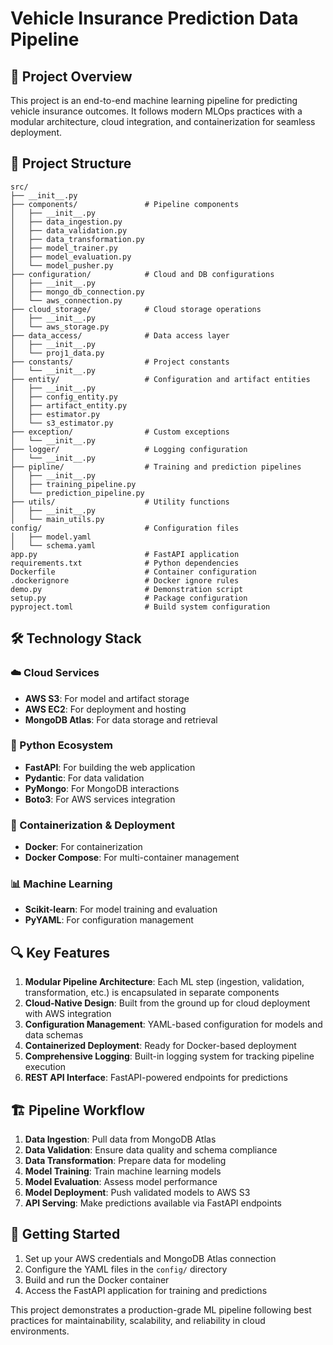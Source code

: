 # Vehicle Insurance Prediction Data Pipeline

## 🚀 Project Overview

This project is an end-to-end machine learning pipeline for predicting vehicle insurance outcomes. It follows modern MLOps practices with a modular architecture, cloud integration, and containerization for seamless deployment.

## 📂 Project Structure

```
src/
├── __init__.py
├── components/               # Pipeline components
│   ├── __init__.py
│   ├── data_ingestion.py
│   ├── data_validation.py
│   ├── data_transformation.py
│   ├── model_trainer.py
│   ├── model_evaluation.py
│   └── model_pusher.py
├── configuration/            # Cloud and DB configurations
│   ├── __init__.py
│   ├── mongo_db_connection.py
│   └── aws_connection.py
├── cloud_storage/            # Cloud storage operations
│   ├── __init__.py
│   └── aws_storage.py
├── data_access/              # Data access layer
│   ├── __init__.py
│   └── proj1_data.py
├── constants/                # Project constants
│   └── __init__.py
├── entity/                   # Configuration and artifact entities
│   ├── __init__.py
│   ├── config_entity.py
│   ├── artifact_entity.py
│   ├── estimator.py
│   └── s3_estimator.py
├── exception/                # Custom exceptions
│   └── __init__.py
├── logger/                   # Logging configuration
│   └── __init__.py
├── pipline/                  # Training and prediction pipelines
│   ├── __init__.py
│   ├── training_pipeline.py
│   └── prediction_pipeline.py
├── utils/                    # Utility functions
│   ├── __init__.py
│   └── main_utils.py
config/                       # Configuration files
│   ├── model.yaml
│   └── schema.yaml
app.py                        # FastAPI application
requirements.txt              # Python dependencies
Dockerfile                    # Container configuration
.dockerignore                 # Docker ignore rules
demo.py                       # Demonstration script
setup.py                      # Package configuration
pyproject.toml                # Build system configuration
```

## 🛠️ Technology Stack

### ☁️ Cloud Services
- **AWS S3**: For model and artifact storage
- **AWS EC2**: For deployment and hosting
- **MongoDB Atlas**: For data storage and retrieval

### 🐍 Python Ecosystem
- **FastAPI**: For building the web application
- **Pydantic**: For data validation
- **PyMongo**: For MongoDB interactions
- **Boto3**: For AWS services integration

### 🚢 Containerization & Deployment
- **Docker**: For containerization
- **Docker Compose**: For multi-container management

### 📊 Machine Learning
- **Scikit-learn**: For model training and evaluation
- **PyYAML**: For configuration management

## 🔍 Key Features

1. **Modular Pipeline Architecture**: Each ML step (ingestion, validation, transformation, etc.) is encapsulated in separate components
2. **Cloud-Native Design**: Built from the ground up for cloud deployment with AWS integration
3. **Configuration Management**: YAML-based configuration for models and data schemas
4. **Containerized Deployment**: Ready for Docker-based deployment
5. **Comprehensive Logging**: Built-in logging system for tracking pipeline execution
6. **REST API Interface**: FastAPI-powered endpoints for predictions

## 🏗️ Pipeline Workflow

1. **Data Ingestion**: Pull data from MongoDB Atlas
2. **Data Validation**: Ensure data quality and schema compliance
3. **Data Transformation**: Prepare data for modeling
4. **Model Training**: Train machine learning models
5. **Model Evaluation**: Assess model performance
6. **Model Deployment**: Push validated models to AWS S3
7. **API Serving**: Make predictions available via FastAPI endpoints

## 🚀 Getting Started

1. Set up your AWS credentials and MongoDB Atlas connection
2. Configure the YAML files in the `config/` directory
3. Build and run the Docker container
4. Access the FastAPI application for training and predictions

This project demonstrates a production-grade ML pipeline following best practices for maintainability, scalability, and reliability in cloud environments.
